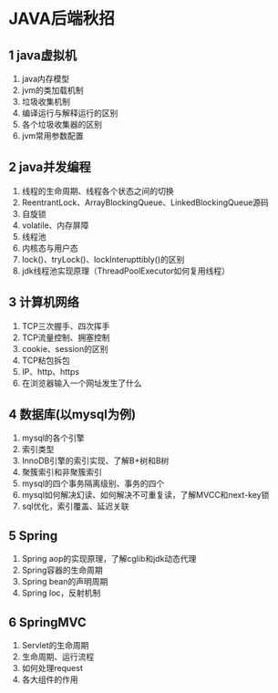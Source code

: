 # JAVA后端秋招
## 1 java虚拟机 
  1. java内存模型 
  2. jvm的类加载机制 
  3. 垃圾收集机制 
  4. 编译运行与解释运行的区别 
  5. 各个垃圾收集器的区别 
  6. jvm常用参数配置 
## 2 java并发编程
  1. 线程的生命周期、线程各个状态之间的切换 
  2. ReentrantLock、ArrayBlockingQueue、LinkedBlockingQueue源码 
  3. 自旋锁 
  4. volatile、内存屏障 
  5. 线程池 
  6. 内核态与用户态 
  7. lock()、tryLock()、lockInterupttibly()的区别 
  8. jdk线程池实现原理（ThreadPoolExecutor如何复用线程） 
## 3 计算机网络 
  1. TCP三次握手、四次挥手 
  2. TCP流量控制、拥塞控制 
  3. cookie、session的区别 
  4. TCP粘包拆包 
  5. IP、http、https 
  6. 在浏览器输入一个网址发生了什么 
## 4 数据库(以mysql为例)
  1. mysql的各个引擎 
  2. 索引类型 
  3. InnoDB引擎的索引实现、了解B+树和B树 
  4. 聚簇索引和非聚簇索引 
  5. mysql的四个事务隔离级别、事务的四个 
  6. mysql如何解决幻读、如何解决不可重复读，了解MVCC和next-key锁 
  7. sql优化，索引覆盖、延迟关联 
## 5 Spring 
  1. Spring aop的实现原理，了解cglib和jdk动态代理 
  2. Spring容器的生命周期 
  3. Spring bean的声明周期 
  4. Spring Ioc，反射机制 
## 6 SpringMVC
  1. Servlet的生命周期 
  2. 生命周期、运行流程 
  3. 如何处理request 
  4. 各大组件的作用 
